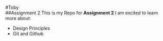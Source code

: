 #Toby  
##Assignment 2
This is my Repo for **Assignment 2**
I am excited to learn more about:
- Design Principles
- Git and Github
